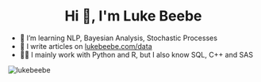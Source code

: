 <h1 align="center">Hi 👋, I'm Luke Beebe</h1>

- 🌱 I’m learning NLP, Bayesian Analysis, Stochastic Processes
- 📝 I write articles on [lukebeebe.com/data](lukebeebe.com/data)
- 👨‍💻 I mainly work with Python and R, but I also know SQL, C++ and SAS

<p><img align="center" src="https://github-readme-stats.vercel.app/api/top-langs?username=lukebeebe&show_icons=true&locale=en&layout=compact" alt="lukebeebe" /></p>

<!---
lukebeebe/lukebeebe is a ✨ special ✨ repository because its `README.md` (this file) appears on your GitHub profile.
You can click the Preview link to take a look at your changes.
--->

